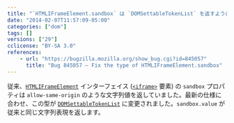 ```yaml
---
title: "`HTMLIFrameElement.sandbox` は `DOMSettableTokenList` を返すようになりました"
date: "2014-02-07T11:57:09-05:00"
categories: ["dom"]
tags: []
versions: ["29"]
cclicense: "BY-SA 3.0"
references:
    - url: "https://bugzilla.mozilla.org/show_bug.cgi?id=845057"
      title: "Bug 845057 – Fix the type of HTMLIFrameElement.sandbox"
---
```

従来、[`HTMLIFrameElement`](https://developer.mozilla.org/ja/docs/Web/API/HTMLIFrameElement) インターフェイス ([`<iframe>`](https://developer.mozilla.org/ja/docs/Web/HTML/Element/iframe) 要素) の `sandbox` プロパティは `allow-same-origin` のような文字列値を返していました。最新の仕様に合わせ、この型が [`DOMSettableTokenList`](https://developer.mozilla.org/ja/docs/Web/API/DOMSettableTokenList) に変更されました。`sandbox.value` が従来と同じ文字列表現を返します。
